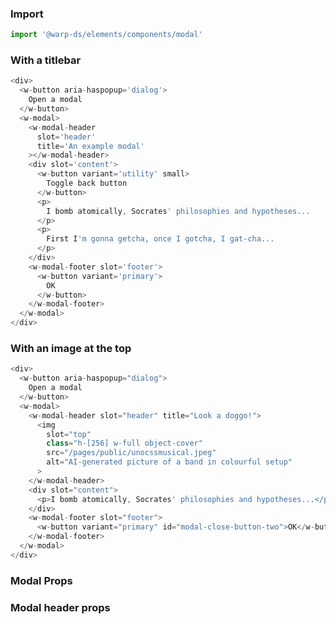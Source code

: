 ### Import

```js
import '@warp-ds/elements/components/modal'
```

### With a titlebar

```js
<div>
  <w-button aria-haspopup='dialog'>
    Open a modal
  </w-button>
  <w-modal>
    <w-modal-header
      slot='header'
      title='An example modal'
    ></w-modal-header>
    <div slot='content'>
      <w-button variant='utility' small>
        Toggle back button
      </w-button>
      <p>
        I bomb atomically, Socrates' philosophies and hypotheses...
      </p>
      <p>
        First I'm gonna getcha, once I gotcha, I gat-cha...
      </p>
    </div>
    <w-modal-footer slot='footer'>
      <w-button variant='primary'>
        OK
      </w-button>
    </w-modal-footer>
  </w-modal>
</div>
```

### With an image at the top

```js
<div>
  <w-button aria-haspopup="dialog">
    Open a modal
  </w-button>
  <w-modal>
    <w-modal-header slot="header" title="Look a doggo!">
      <img
        slot="top"
        class="h-[256] w-full object-cover"
        src="/pages/public/unocssmusical.jpeg"
        alt="AI-generated picture of a band in colourful setup"
      >
    </w-modal-header>
    <div slot="content">
      <p>I bomb atomically, Socrates' philosophies and hypotheses...</p>
    </div>
    <w-modal-footer slot="footer">
      <w-button variant="primary" id="modal-close-button-two">OK</w-button>
    </w-modal-footer>
  </w-modal>
</div>
```

### Modal Props
<api-table type=elements component="Modal" />


### Modal header props
<api-table type=elements component="ModalHeader" />